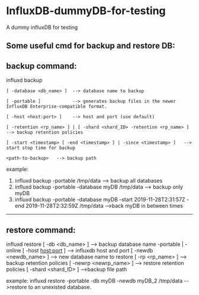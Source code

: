 # InfluxDB-dummyDB-for-testing
A dummy influxDB for testing

Some useful cmd for backup and restore DB:
---------------
backup command:
---------------
influxd backup

    [ -database <db_name> ]  --> database name to backup
    
    [ -portable ]            --> generates backup files in the newer InfluxDB Enterprise-compatible format.
    
    [ -host <host:port> ]    --> host and port (use default)
    
    [ -retention <rp_name> ] | [ -shard <shard_ID> -retention <rp_name> ]  --> backup retention policies
    
    [ -start <timestamp> [ -end <timestamp> ] | -since <timestamp> ]   --> start stop time for backup
    
    <path-to-backup>   --> backup path

example: 
1. influxd backup -portable /tmp/data  --> backup all databases
2. influxd backup -portable -database myDB /tmp/data  --> backup only myDB
3. influxd backup -portable -database myDB -start 2019-11-28T2:31:57Z -end 2019-11-28T2:32:59Z  /tmp/data -->back myDB in between times

---------------
restore command:
---------------
influxd restore 
    [ -db <db_name> ]       --> backup database name
    -portable | -online
    [ -host <host:port> ]    --> influxdb host and port
    [ -newdb <newdb_name> ]  --> new database name to restore
    [ -rp <rp_name> ]        --> backup retention policies
    [ -newrp <newrp_name> ]  --> restore retention policies
    [ -shard <shard_ID> ]
    <path-to-backup-files>   -->backup file path


example:
influxd restore -portable -db myDB -newdb myDB_2 /tmp/data  -->restore to an unexisted database.
